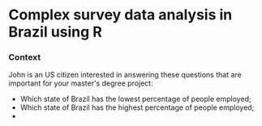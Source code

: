 # Complex survey data analysis in Brazil using R
### Context
John is an US citizen interested in answering these questions that are important for your master's degree project:
- Which state of Brazil has the lowest percentage of people employed;
- Which state of Brazil has the highest percentage of people employed;
- 
